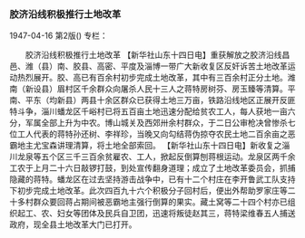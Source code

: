 ### 胶济沿线积极推行土地改革

1947-04-16
第2版()
专栏：

　　胶济沿线积极推行土地改革
    【新华社山东十四日电】重获解放之胶济沿线昌邑、潍（县）南、胶县、高密、平度及淄博一带广大新收复区反奸诉苦土地改革运动热烈展开。胶、高已有百余村初步完成土地改革，其中有三百余村正分土地。潍南（新设县）眉村区千余群众向屠杀人民十三人之蒋特房树芬、房玉臻等清算。平南、平东（均新县）两县十余区群众已获得土地三万亩，铁路沿线地区正展开反匪特斗争，淄川蟠龙区千峪村已将五百亩土地迅速分配给贫农工人，每人获地一亩六分，军属全部上升为中农。博山城关及西郊卅余村群众，于二日公审枪决曾惨杀七位工人代表的蒋特孙还树、李祥珍，当晚又向勾结蒋伪掠夺农民土地二百余亩之恶霸地主尤宝森讲理清算，将土地全部索回。
    【新华社山东十四日电】新收复之淄川龙泉等五个区三千三百余贫雇农、工人，掀起反倒算刨蒋根运动。龙泉区两千余工农于上月二十六日敲锣打鼓，到处宣传翻身道理；成立了土地改革委员会，抓捕隐藏的蒋特。蟠龙区在过去坚持游击战争中，已有十二个村庄在李开鲁武工队支持下初步完成土地改革。此次四百九十六个积极分子回村后，便出外帮助罗家庄等二十多村群众要回蒋占期间被恶霸地主强行倒算的果实。藏土窝等二十四个村亦已组织起工、农、妇女等团体及民兵自卫团，迅速将叛徒赵其三，蒋特梁维春五人捕送政府，现全县土地改革大门已打开。
